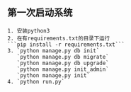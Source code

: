 ## 第一次启动系统
    1. 安装python3
    2. 在有requirements.txt的目录下运行
    ```pip install -r requirements.txt```
    3. `python manage.py db init`
       `python manage.py db migrate`
       `python manage.py db upgrade`
       `python manage.py init_admin`
       `python manage.py init`
    4. `python run.py`